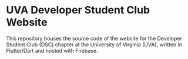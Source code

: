 # UVA Developer Student Club Website

This repository houses the source code of the website for the Developer Student Club (DSC) chapter at the University of Virginia (UVA), written in Flutter/Dart and hosted with Firebase.
